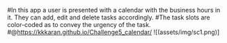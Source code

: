 #In this app a user is presented with a calendar with the business hours in it. They can add, edit and delete tasks accordingly.
#The task slots are color-coded as to convey the urgency of the task.
#@https://kkkaran.github.io/Challenge5_calendar/
![(assets/img/sc1.png)]
